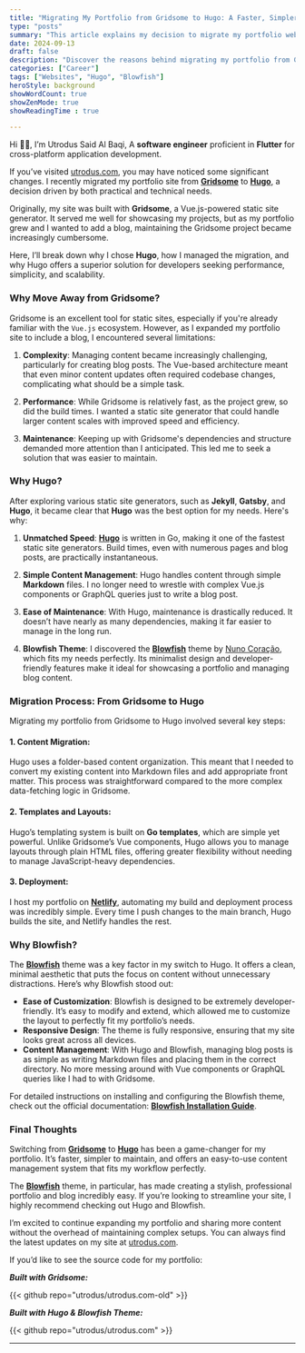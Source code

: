 ```yaml
---
title: "Migrating My Portfolio from Gridsome to Hugo: A Faster, Simpler Solution"
type: "posts"
summary: "This article explains my decision to migrate my portfolio website from Gridsome to Hugo. I discuss the key reasons for the change, including performance, simplicity, and speed of Hugo, as well as how the migration process was smooth and the long-term benefits for content management."
date: 2024-09-13
draft: false
description: "Discover the reasons behind migrating my portfolio from Gridsome to Hugo. Learn how Hugo offers better performance, content management simplicity, and scalability, with an efficient and easy migration process"
categories: ["Career"]
tags: ["Websites", "Hugo", "Blowfish"]
heroStyle: background
showWordCount: true
showZenMode: true
showReadingTime : true

---
```



Hi 👋🏻, I’m Utrodus Said Al Baqi, A **software engineer** proficient in **Flutter** for cross-platform application development. 

If you’ve visited [utrodus.com](https://utrodus.com), you may have noticed some significant changes. I recently migrated my portfolio site from **[Gridsome](https://gridsome.org/)** to **[Hugo](https://gohugo.io/)**, a decision driven by both practical and technical needs.

Originally, my site was built with **Gridsome**, a Vue.js-powered static site generator. It served me well for showcasing my projects, but as my portfolio grew and I wanted to add a blog, maintaining the Gridsome project became increasingly cumbersome. 

Here, I’ll break down why I chose **Hugo**, how I managed the migration, and why Hugo offers a superior solution for developers seeking performance, simplicity, and scalability.

### Why Move Away from Gridsome?

Gridsome is an excellent tool for static sites, especially if you're already familiar with the `Vue.js` ecosystem. However, as I expanded my portfolio site to include a blog, I encountered several limitations:

1. **Complexity**: Managing content became increasingly challenging, particularly for creating blog posts. The Vue-based architecture meant that even minor content updates often required codebase changes, complicating what should be a simple task.
   
2. **Performance**: While Gridsome is relatively fast, as the project grew, so did the build times. I wanted a static site generator that could handle larger content scales with improved speed and efficiency.

3. **Maintenance**: Keeping up with Gridsome's dependencies and structure demanded more attention than I anticipated. This led me to seek a solution that was easier to maintain.

### Why Hugo?

After exploring various static site generators, such as **Jekyll**, **Gatsby**, and **Hugo**, it became clear that **Hugo** was the best option for my needs. Here's why:

1. **Unmatched Speed**: **[Hugo](https://gohugo.io/)** is written in Go, making it one of the fastest static site generators. Build times, even with numerous pages and blog posts, are practically instantaneous.
   
2. **Simple Content Management**: Hugo handles content through simple **Markdown** files. I no longer need to wrestle with complex Vue.js components or GraphQL queries just to write a blog post.
   
3. **Ease of Maintenance**: With Hugo, maintenance is drastically reduced. It doesn’t have nearly as many dependencies, making it far easier to manage in the long run.

4. **Blowfish Theme**: I discovered the **[Blowfish](https://blowfish.page/)** theme by [Nuno Coração](https://n9o.xyz/), which fits my needs perfectly. Its minimalist design and developer-friendly features make it ideal for showcasing a portfolio and managing blog content.

### Migration Process: From Gridsome to Hugo

Migrating my portfolio from Gridsome to Hugo involved several key steps:

#### 1. **Content Migration**:
   Hugo uses a folder-based content organization. This meant that I needed to convert my existing content into Markdown files and add appropriate front matter. This process was straightforward compared to the more complex data-fetching logic in Gridsome.

#### 2. **Templates and Layouts**:
   Hugo’s templating system is built on **Go templates**, which are simple yet powerful. Unlike Gridsome’s Vue components, Hugo allows you to manage layouts through plain HTML files, offering greater flexibility without needing to manage JavaScript-heavy dependencies.

#### 3. **Deployment**:
   I host my portfolio on [**Netlify**](https://www.netlify.com/), automating my build and deployment process was incredibly simple. Every time I push changes to the main branch, Hugo builds the site, and Netlify handles the rest.

### Why Blowfish?

The **[Blowfish](https://blowfish.page/)** theme was a key factor in my switch to Hugo. It offers a clean, minimal aesthetic that puts the focus on content without unnecessary distractions. Here’s why Blowfish stood out:

- **Ease of Customization**: Blowfish is designed to be extremely developer-friendly. It’s easy to modify and extend, which allowed me to customize the layout to perfectly fit my portfolio’s needs.
- **Responsive Design**: The theme is fully responsive, ensuring that my site looks great across all devices.
- **Content Management**: With Hugo and Blowfish, managing blog posts is as simple as writing Markdown files and placing them in the correct directory. No more messing around with Vue components or GraphQL queries like I had to with Gridsome.

For detailed instructions on installing and configuring the Blowfish theme, check out the official documentation:  **[Blowfish Installation Guide](https://blowfish.page/docs/installation/)**.

### Final Thoughts

Switching from **[Gridsome](https://gridsome.org/)** to **[Hugo](https://gohugo.io/)** has been a game-changer for my portfolio. It’s faster, simpler to maintain, and offers an easy-to-use content management system that fits my workflow perfectly.

The **[Blowfish](https://blowfish.page/)** theme, in particular, has made creating a stylish, professional portfolio and blog incredibly easy. If you’re looking to streamline your site, I highly recommend checking out Hugo and Blowfish.

I’m excited to continue expanding my portfolio and sharing more content without the overhead of maintaining complex setups. You can always find the latest updates on my site at [utrodus.com](https://utrodus.com).

If you’d like to see the source code for my portfolio:

***Built with Gridsome:***

{{< github repo="utrodus/utrodus.com-old" >}}

***Built with Hugo & Blowfish Theme:***

{{< github repo="utrodus/utrodus.com" >}}



---
